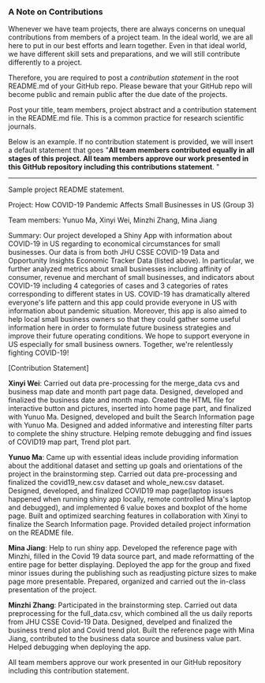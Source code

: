 ### A Note on Contributions

Whenever we have team projects, there are always concerns on unequal contributions from members of a project team. In the ideal world, we are all here to put in our best efforts and learn together. Even in that ideal world, we have different skill sets and preparations, and we will still contribute differently to a project. 

Therefore, you are required to post a *contribution statement* in the root README.md of your GitHub repo. Please beware that your GitHub repo will become public and remain public after the due date of the projects. 

Post your title, team members, project abstract and a contribution statement in the README.md file.  This is a common practice for research scientific journals. 

Below is an example. If no contribution statement is provided, we will insert a default statement that goes "**All team members contributed equally in all stages of this project. All team members approve our work presented in this GitHub repository including this contributions statement**. "

---
Sample project README statement.

Project: How COVID-19 Pandemic Affects Small Businesses in US (Group 3)

Team members: Yunuo Ma, Xinyi Wei, Minzhi Zhang, Mina Jiang

Summary: Our project developed a Shiny App with information about COVID-19 in US regarding to economical circumstances for small businesses. Our data is from both JHU CSSE COVID-19 Data and Opportunity Insights Economic Tracker Data (listed above). In particular, we further analyzed metrics about small businesses including affinity of consumer, revenue and merchant of small businesses, and indicators about COVID-19 including 4 categories of cases and 3 categories of rates corresponding to different states in US. COVID-19 has dramatically altered everyone's life pattern and this app could provide everyone in US with information about pandemic situation. Moreover, this app is also aimed to help local small business owners so that they could gather some useful information here in order to formulate future business strategies and improve their future operating conditions. We hope to support everyone in US especially for small business owners. Together, we're relentlessly fighting COVID-19!

[Contribution Statement] 

**Xinyi Wei**: Carried out data pre-processing for the merge_data cvs and business map date and month part page data. Designed, developed and finalized the business date and month map.  Created the HTML file for interactive button and pictures, inserted into home page part, and finalized with Yunuo Ma.  Designed, developed and built the Search Information page with Yunuo Ma.  Designed and added informative and interesting filter parts to complete the shiny structure.  Helping remote debugging and find issues of COVID19 map part, Trend plot part.

**Yunuo Ma**: Came up with essential ideas include providing information about the additional dataset and setting up goals and orientations of the project in the brainstorming step. Carried out data pre-processing and finalized the covid19_new.csv dataset and whole_new.csv dataset. Designed, developed, and finalized COVID19 map page(laptop issues happened when running shiny app locally, remote controlled Mina's laptop and debugged), and implemented 6 value boxes and boxplot of the home page. Built and optimized searching features in collaboration with Xinyi to finalize the Search Information page. Provided detailed project information on the README file.

**Mina Jiang**: Help to run shiny app. Developed the reference page with Minzhi, filled in the Covid 19 data source part, and made reformatting of the entire page for better displaying. Deployed the app for the group and fixed minor issues during the publishing such as readjusting picture sizes to make page more presentable. Prepared, organized and carried out the in-class presentation of the project.

**Minzhi Zhang**: Participated in the brainstorming step. Carried out data preprocessing for the full_data.csv, which combined all the us daily reports from JHU CSSE Covid-19 Data. Designed, develped and finalized the business trend plot and Covid trend plot. Built the reference page with Mina Jiang, contributed to the business data source and business value part. Helped debugging when deploying the app. 

All team members approve our work presented in our GitHub repository including this contribution statement.
